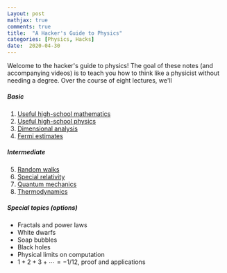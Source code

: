 ```yaml
---
Layout: post
mathjax: true
comments: true
title:  "A Hacker's Guide to Physics"
categories: [Physics, Hacks]
date:  2020-04-30
---
```


Welcome to the hacker's guide to physics!
The goal of these notes (and accompanying videos) is to teach you how
to think like a physicist without needing a degree. Over the course of
eight lectures, we'll 

##### Basic

1. <a href="#sec-1">Useful high-school mathematics</a>
2. <a href="#sec-2">Useful high-school physics</a>
3. <a href="#sec-3">Dimensional analysis</a>
4. <a href="#sec-4">Fermi estimates</a>

##### Intermediate

5. <a href="#sec-5">Random walks</a>
6. <a href="#sec-6">Special relativity</a>
7. <a href="#sec-7">Quantum mechanics</a>
8. <a href="#sec-8">Thermodynamics</a>

##### Special topics (options)

- Fractals and power laws
- White dwarfs
- Soap bubbles
- Black holes
- Physical limits on computation
- $1 + 2 + 3 + \cdots = -1/12$, proof and applications
